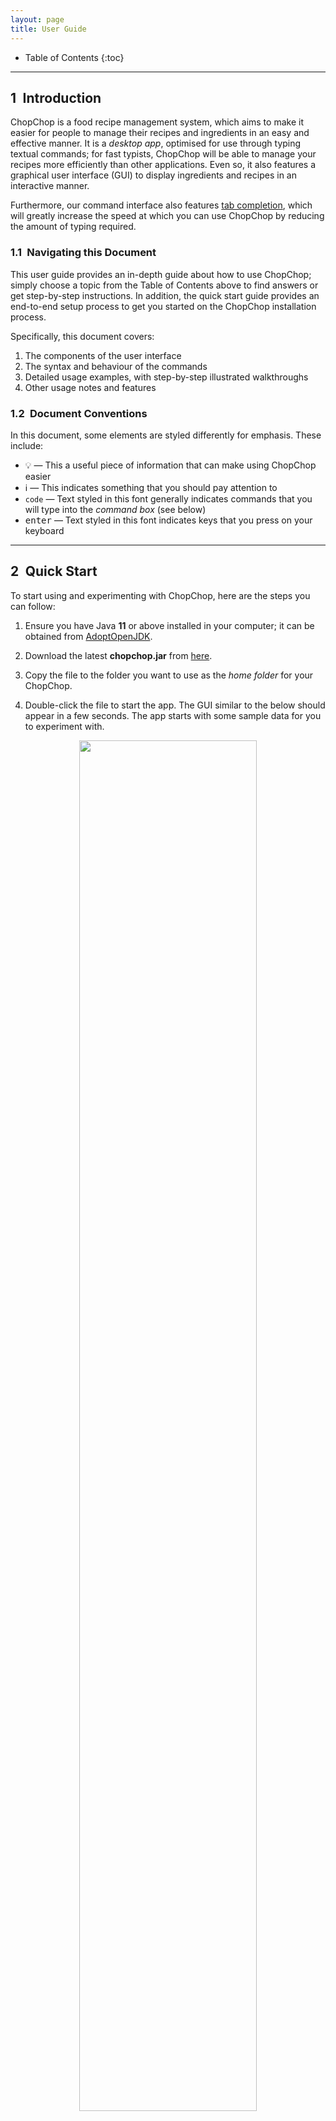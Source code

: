 ```yaml
---
layout: page
title: User Guide
---
```


* Table of Contents
{:toc}

<!-- <style>body {text-align: justify}</style> -->

---------------
## 1&ensp;Introduction

ChopChop is a food recipe management system, which aims to make it easier for people to manage their recipes and ingredients in an easy and effective manner. It is a *desktop app*, optimised for use through typing textual commands; for fast typists, ChopChop will be able to manage your recipes more efficiently than other applications. Even so, it also features a graphical user interface (GUI) to display ingredients and recipes in an interactive manner.

Furthermore, our command interface also features [tab completion](#TabCompletion), which will greatly increase the speed at which you can use ChopChop by reducing the amount of typing required.


### 1.1&ensp;Navigating this Document

This user guide provides an in-depth guide about how to use ChopChop; simply choose a topic from the Table of Contents above to find answers or get step-by-step instructions. In addition, the quick start guide provides an end-to-end setup process to get you started on the ChopChop installation process.

Specifically, this document covers:
1. The components of the user interface
2. The syntax and behaviour of the commands
3. Detailed usage examples, with step-by-step illustrated walkthroughs
4. Other usage notes and features


### 1.2&ensp;Document Conventions

In this document, some elements are styled differently for emphasis. These include:
- :bulb: — This a useful piece of information that can make using ChopChop easier
- :information_source: — This indicates something that you should pay attention to
- `code` — Text styled in this font generally indicates commands that you will type into the <i>command box</i> (see below)
- <kbd>enter</kbd> — Text styled in this font indicates keys that you press on your keyboard



--------------
## 2&ensp;Quick Start

To start using and experimenting with ChopChop, here are the steps you can follow:

1. Ensure you have Java <b>11</b> or above installed in your computer; it can be obtained from [AdoptOpenJDK](https://adoptopenjdk.net).

2. Download the latest <b>chopchop.jar</b> from [here](https://github.com/AY2021S1-CS2103T-T10-3/tp/releases).

3. Copy the file to the folder you want to use as the <i>home folder</i> for your ChopChop.

4. Double-click the file to start the app. The GUI similar to the below should appear in a few seconds. The app starts with some sample data for you to experiment with.<br/>

<div style="text-align: center; padding-bottom: 2em">
<img src="images/ug/sample_data.png" width="75%" /> <br />
Figure 1.1: <i>The initial state of ChopChop, including sample data</i>
</div>

Now that you have ChopChop installed, you can start to play around with the sample data — add recipes, ingredients, and more! Some commands you could try include:

- `add ingredient milk /qty 500ml /expiry 2020-11-09` — to add some milk
- `add recipe milkshake /ingredient milk /qty 250ml /step Add milk /step Shake` — to add a recipe

To exit ChopChop, you can either use the `quit` command, or simply close the application window.


-----------
## 3&ensp;Overview

ChopChop manages two key components — ingredients and recipes — and they will be the main pieces you will interact with. Common to both are names and tags, the latter of which allow you to quickly group related ingredients or recipes together, or to organise them in any way you desire.

The names for both ingredients and recipes are case insensitive, so <i>pAnCaKeS</i> and <i>Pancakes</i> refer to the same recipe. Note that you cannot have duplicate recipes nor ingredients in ChopChop; items are duplicates if their names are the same.

### 3.1&ensp;Recipes
A recipe consists of a list of used ingredients (and their quantities), as well as a list of ordered steps in textual form.

### 3.2&ensp;Ingredients
An ingredient consists of a quantity with an associated unit, and an optional expiry date. Each ingredient can have multiple *sets*, where each set is a given quantity of that ingredient, expiring on a certain date.

For example, you might have <i>500 mL</i> of milk that you bought last week that expires tomorrow, while you have another <i>1.5 L</i> of milk that you bought today, expiring two weeks from now. ChopChop will track both these *sets*, and will intelligently use the earliest-expiring set when doing its accounting.

For a more in-depth look at how ChopChop handles quantities, see [this section](#QuantitiesAndUnits).


### 3.3&ensp;Name Constraints
Recipe and ingredient names have the same constraints, of which there is only one — they cannot consist <i>only</i> of a `#` followed by digits, to diambiguate them from numbered references (for the tech savvy, the regular expression is `#[0-9]+`).

Here are some examples of names that are valid and invalid:

| name     | valid      |
|----------|------------|
| `#1`     | <b>no</b>  |
| `#1234`  | <b>no</b>  |
| `#`      | <b>yes</b> |
| `#asdf`  | <b>yes</b> |
| `#1a`    | <b>yes</b> |
| `#1 abc` | <b>yes</b> |
| `#12 34` | <b>yes</b> |



--------------------------------
## 4&ensp;Navigating the User Interface (Xue Yong)

ChopChop's UI design allows users to view all of the information you need in three main tabs. However, that might lead to a slightly steeper learning curve. Hence, this section aims to give you a breakdown of the GUI's various components.

Specifically, this section covers:
1. [Command Box](#CommandBox)
2. [Command Output](#CommandOutput)
3. [Recipe Button](#RecipeButton)
4. [Ingredient Button](#IngredientButton)
5. [Recommendation Button](#RecommendationButton)
6. [Favourites Button](#FavouriteButton)
7. [Statistics Box](#StatisticsBox)
8. [Recipe Tile](#RecipeTiles)
9. [Ingredient Tile](#IngredientTiles)
10. [Recipe Name and Tags](#RecipeName)
11. [Recipe Ingredients](#RecipeIngredients)
12. [Recipe Steps](#RecipeSteps)
13. [Menu Bar](#MenuBar)

<div style="text-align: center; padding-bottom: 2em">
<img src="images/ug/recipe_panel_description.png" width="95%" /> <br />
Figure 1.2: <i>The Recipe View Panel of ChopChop.</i>
</div>

<a name="CommandBox"></a>
### 4.1&ensp;Command Box
{:.no_toc}
ChopChop does your bidding by listening to your commands — the `Command Box` is where you type your textual commands.
After typing your commands, press <kbd>enter</kbd> to input the command. You can also use the <kbd>up</kbd> and <kbd>down</kbd> arrow keys to navigate through the history of commands you've typed previously.

To learn about the commands you can perform, check out our [command summary](#CommandSummary) for a quick overview or our [commands](#Commands) for a detailed list.
If you have yet to check out ChopChop's [tab completion](#TabCompletion) section, do drop by to learn this handy feature!



<a name="CommandOutput"></a>
### 4.2&ensp;Command Output
{:.no_toc}
ChopChop will always display textual responses to the commands you input — the `Command Output` is where you can view the responses.



<a name="RecipeButton"></a>
### 4.3&ensp;Recipe Button
{:.no_toc}
ChopChop is able to display all of your recipes as [Recipe Tiles](#RecipeTiles) in the `Main Display Area` as shown in Figure 1.2 when you press the `Recipes` button. The 4 buttons at the bottom of our GUI will take on a darker shade when they are currently selected.



<a name="IngredientButton"></a>
### 4.4&ensp;Ingredient Button
{:.no_toc}
ChopChop is able to display all of your ingredients as [Ingredient Tiles](#IngredientTiles) in the `Main Display Area` as shown in Figure 1.3 when you press the `Ingredients` button.



<a name="RecommendationButton"></a>
### 4.5&ensp;Recommendation Button
{:.no_toc}
ChopChop is able to recommend you recipes to cook if you want it to! The recipes that are recommended will be display as [Recipe Tiles](#RecipeTiles) in the `Main Display Area` when you press the `Recommendations` button.



<a name="FavouriteButton"></a>
### 4.6&ensp;Favourite Button
{:.no_toc}
ChopChop is able to save your favourite recipes — press the `Favourites` button to view them as [Recipe Tiles](#RecipeTiles).



<a name="StatisticsBox"></a>
### 4.7&ensp;Statistics Box
{:.no_toc}
ChopChop is able to produce statistics based on the food you make! To view your ingredient or recipe usage statistics, simply input into the `Command Box` one of the `stats` [commands available](#GroupStatsCommands).




<a name="RecipeTiles"></a>
### 4.8&ensp;Recipe Tiles
{:.no_toc}
ChopChop is able to show you your recipes in the form of tiles — simply click on a tile to view the detailed information about the selected recipe in the `Main Display Area`, as shown in Figure 1.4.



<a name="IngredientTiles"></a>
### 4.9&ensp;Ingredient Tiles
{:.no_toc}
ChopChop is able to show you your ingredients in the form of tiles, as shown in Figure 1.3. In each tile, there are 5 components:

1. The `Index` shows the index of the ingredient for easier referencing.
2. The `Expiry Date` of the ingredient.
3. The `Quantity` of the ingredient.
4. The `Ingredient Name` of the ingredient.
5. The `Tags` associated with the ingredient.


<div style="text-align: center; padding-bottom: 2em">
<img src="images/ug/ingredient_panel_description.png" width="95%" /> <br />
Figure 1.3: <i>The Ingredient View Panel of ChopChop.</i>
</div>

<div style="text-align: center; padding-bottom: 2em">
<img src="images/ug/recipe_display_description.png" width="95%" /> <br />
Figure 1.4: <i>The Recipe Display Panel of ChopChop.</i>
</div>



<a name="RecipeName"></a>
### 4.10&ensp;Recipe Name and Tags
{:.no_toc}
ChopChop displays the name of the recipe, and the tags associated with it in this area.



<a name="RecipeIngredients"></a>
### 4.11&ensp;Recipe Ingredients
{:.no_toc}
ChopChop displays the ingredients you need in the recipe here. The format of the display is the `Ingredient`, follow by the `(Quantity)`.



<a name="RecipeSteps"></a>
### 4.12&ensp;Recipe Steps
{:.no_toc}
ChopChop lists down the steps you can take to create the dish here.



<a name="MenuBar"></a>
### 4.13&ensp;Menu Bar
{:.no_toc}
ChopChop provides two buttons here — `File` and `Help`. Click the `exit` option under `File` to exit ChopChop, and if you want to view this User Guide, you can click the `help` option under `Help`.



-----------
<a name="Commands"></a>
## 5&ensp;Commands

While ChopChop has a graphical user interface, the main method of interaction is through the use of *typed commands*. Using these commands as described below, you can manipulate your recipes and ingredients without ever needing to move your mouse!

Commands should be typed in the <i>Command Box</i> — you can refer to <i>Figure 1.2</i> above if you get lost. ChopChop also features [tab completion](#TabCompletion), which will make typing commands easier.

### 5.1&ensp;Command Syntax

To succinctly represent the syntax of the various commands, we adopt a simple notation in this User Guide, as shown below:

* Words starting with a slash (`/`) denote named parameters; these names are case sensitive (eg. `/STEP` is not the same as `/step`). All the text following a named parameter *belong* to it, until either the end of the input, or the next named parameter. <br />
For example, in `/param1 lorem ipsum /param2 dolor sit amet`, the parameter <i>param1</i> will have the value &ldquo;<i>lorem ipsum</i>&rdquo;, while the parameter <i>param2</i> will have the value &ldquo;<i>dolor sit amet</i>&rdquo;.

* Words in angle brackets (eg. `<name>`) denote an input that is provided by *you*, the user. <br />
For example, the <i>add ingredient</i> command is specified like this: `add ingredient <name> /qty <quantity> [/expiry <expiry-date>]`; in this case, you would need to provide the <i>name</i>, <i>quantity</i>, and <i>expiry date</i>.

* Portions in square brackets (eg. `[/expiry <expiry-date>]`) denote optional parts of the command. In this example, not all ingredients will expire, so the expiry date is optional.

* Portions with trailing ellipses (eg. `[/step <step>]...`) denote commands accepting one or more of the given parameter. In this example, a recipe can have multiple steps, so you can specify multiple `/step` arguments.

* A `<#REF>` refers to an item reference, and is used to refer to either a recipe or an ingredient. It can either be the (case-insensitive) name of the item, or it can be a number prefixed with '#', eg. `#3` to refer to the third item in the list. In the GUI, displayed items are numbered in the corner.

* In general, the order of arguments is important; for example, the order of `/step` determines the order of the steps in the recipe, while a `/qty` in an <i>add recipe</i> command must only appear after an `/ingredient`.


#### 5.1.1&ensp;Escaping Slashes

Since ChopChop uses `/` to denote argument names, it would seem that recipe and ingredient names cannot contain slashes. Worry not, because you can <i>escape</i> these slashes! This is done by prefixing the `/` with a backslash, eg. `\/`. For example, if you want to make a recipe named `some / recipe`, you would instead use `some \/ recipe`.

In other contexts, the backslash (`\`) behaves like a normal character and doesn't do anything special.

When tab-completing names, ChopChop will automatically insert the backslashes for you, so that you don't have to worry about it when typing your commands.

<a name="DateFormats"></a>
#### 5.1.2&ensp;Date Formats

Across ChopChop, dates have the same format: `yyyy-mm-dd`. Examples include:
- `2020-11-09` for the 9th of November, 2020
- `2021-02-28` for the 28th of February, 2021

Note that each part (the year, month, and date) must always be 4, 2, and 2 digits respectively. For months and days, add a 0 to the beginning to make up 2 digits (eg. `04` for April).



<a name="TabCompletion"></a>
### 5.2&ensp;Tab Completion (Zhia Yang)

Suppose you wanted to add a recipe for pancakes, and you wanted real, <i>industrial strength</i> pancakes (unlike the simplified recipe we'll be using below) — the list of ingredients would look something like this:

```
add recipe Pancakes
  /ingredient flour /qty 290g
  /ingredient egg /qty 1
  /ingredient sugar /qty 60g
  /ingredient baking powder /qty 4tsp
  /ingredient baking soda /qty 0.25tsp
  /ingredient salt /qty 3g
  /ingredient milk /qty 440ml
  /ingredient butter /qty 60g
  /ingredient vanilla extract /qty 2tsp
  /step ...
```

That certainly seems cumbersome to type out in full, so what if there was a way to speed it up drastically? You can, simply by pressing the <kbd>tab</kbd> key to let ChopChop &ldquo;fill-in-the-blanks&rdquo; for you!

#### 5.2.1&ensp;Introduction to Tab Completion

Here's what you can do instead (where <kbd>tab</kbd> represents pressing the tab key):
<pre>
a <kbd>tab</kbd> r <kbd>tab</kbd> Pancakes
  /i <kbd>tab</kbd> f <kbd>tab</kbd> /q <kbd>tab</kbd> 290g
  /i <kbd>tab</kbd> e <kbd>tab</kbd> /q <kbd>tab</kbd> 1
  /i <kbd>tab</kbd> su <kbd>tab</kbd> /q <kbd>tab</kbd> 60g
  /i <kbd>tab</kbd> baking p <kbd>tab</kbd> /q <kbd>tab</kbd> 4tsp
  /i <kbd>tab</kbd> baking s <kbd>tab</kbd> /q <kbd>tab</kbd> 0.25tsp
  /i <kbd>tab</kbd> sa <kbd>tab</kbd> /q <kbd>tab</kbd> 3g
  /i <kbd>tab</kbd> m <kbd>tab</kbd> /q <kbd>tab</kbd> 440ml
  /i <kbd>tab</kbd> bu <kbd>tab</kbd> /q <kbd>tab</kbd> 60g
  /i <kbd>tab</kbd> v <kbd>tab</kbd> /q <kbd>tab</kbd> 2tsp
</pre>

At just 126 compared to 289 keystrokes, that's more than a 50% reduction! ChopChop will intelligently fill in commands, parameter names (eg. `/ingredient`), recipe names, ingredient names, and tag names.


#### 5.2.2&ensp;Using Tab Completion

How does it work? ChopChop uses the current text when completing and searches for the <i>appropriate</i> matching items; it knows to look for ingredient names while within an `/ingredient` parameter, and to look for ingredient tags instead of recipe tags when in an `add ingredient` command.

<div markdown="span" class="alert alert-primary">
:information_source: **Note:** For tab completion to work, you must type at least one character before pressing <kdb>tab</kdb>. ChopChop cannot read your mind!
</div>

What if there are multiple items that share a prefix, for example <i>baking powder</i> and <i>baking soda</i> in the pancake recipe above? Worry not; pressing <kbd>tab</kbd> <i>repeatedly</i> will cycle through the available completions, and they are sorted lexicographically (length, followed by alphabetical order) — pressing <kbd>tab</kbd> after `/ingredient b` would give you <i>butter</i>, <i>baking powder</i>, and <i>baking soda</i>, in that order.

The same thing applies to commands; <code>f <kbd>tab</kbd></code> would cycle between `find` and `filter`.







<br/><br/>
<hr/>
<br/>
<a name="GroupGeneralCommands"></a>
### 5.3&ensp;General Commands

These commands are general commands that do not operate on ingredients or recipes.

<a name="HelpCommand"></a>
#### 5.3.1&ensp;Getting Help — **`help`**

This command shows a message with a link to this user guide; you can use it to easily access this page from the application. The link can be clicked, and will open this page in your web browser.

Furthermore, you can also use this command to get help for specific commands. In that case, clicking the link will bring you to the corresponding section in the User Guide for that command.

**Usage**: `help [<command-name> [<command-target>]]`

Examples:
- `help` <br />
  This shows the link to bring you to this User Guide, as shown in figure 2.1 below.

  <div style="text-align: center; padding-bottom: 2em">
  <img src="images/ug/help_message_1.png" width="55%" /> <br />
  Figure 2.1: <i>The help message, with a link to this User Guide</i>
  </div>

- `help add recipe` <br />
  This gives a brief description of the command provided, as well as a link to its section.

  <div style="text-align: center; padding-bottom: 2em">
  <img src="images/ug/help_message_2.png" width="55%" /> <br />
  Figure 2.2: <i>The help message for a specific command</i>
  </div>






<a name="QuitCommand"></a>
#### 5.3.2&ensp;Quitting ChopChop — **`quit`**
This command quits ChopChop. You can rest assured that your data is automatically saved whenever a command is executed, so you do not need to save it manually before quitting.

**Usage**: `quit`



<a name="UndoCommand"></a>
#### 5.3.3&ensp;Undoing Commands — **`undo`**
Undoes the last undoable command. Undoable commands are commands that involve changes to recipes and ingredients stored in ChopChop. You can check the <a href="#CommandSummary">command summary</a> for a quick list of which commands can be undone.

**Usage**: `undo`





<a name="RedoCommand"></a>
#### 5.3.4&ensp;Redoing Commands — **`redo`**
Redoes the last redoable command. All undoable commands (as described [above](#UndoCommand)) can be redone.

**Usage**: `redo`




<a name="ListRecommendationCommand"></a>
#### 5.3.5&ensp;Listing Recommendations — **`list`**`recommendations`

This command allows you to switch to the recommendations pane, to view recipe recommendations. There are currently main types of recommendations that ChopChop will make:

1. Recipes that only use ingredients you have
2. Recipes that use ingredients that are about to expire

In the second case, only ingredients that expire within the next week will be taken into account.

**Usage**: `list recommendations`

<div markdown="span" class="alert alert-primary">
:bulb: **Tip:** For convenience, you can use either `list recommendations` or `list recommendation`.
</div>

In this example, ChopChop knows about some <i>Milk</i> that is about to expire within the next week:

<div style="text-align: center; padding-bottom: 2em">
<img src="images/ug/list_recommendations_1.png" width="40%" /> <br />
Figure 3.1: <i>There's some milk expiring on the 9th of November</i>
</div>

So it highlights the Pancake recipe, which uses milk, while the rest of the recipes displayed all use ingredients that you have in stock:

<div style="text-align: center; padding-bottom: 2em">
<img src="images/ug/list_recommendations_2.png" width="75%" /> <br />
Figure 3.2: <i>The recommendations view</i>
</div>





<br/><br/>
<hr/>
<br/>
<a name="GroupRecipeCommands"></a>
### 5.4&ensp;Recipe Commands

These commands allow you to add, delete, edit, view, and make recipes.


<a name="ViewRecipeCommand"></a>
#### 5.4.1&ensp;Viewing Recipes — **`view`**`recipe`
This command opens the detailed recipe view, allowing you to see the steps, ingredients, and tags of the recipe.

**Usage**: `view recipe <#REF>`

Examples:
- `view recipe #4` <br />
	This displays the fourth recipe currently shown in the GUI's recipe view.
- `view recipe pancakes` <br />
	This displays the recipe named 'pancakes'. Note that the name here is case insensitive.

To illustrate, in the scenario below, both `#4` and `pancakes` will refer to the same recipe:
<div style="text-align: center; padding-bottom: 2em">
<img src="images/ug/view_recipe_1.png" width="75%" /> <br />
Figure 3.1: <i>The recipe list view</i>
</div>

After pressing <kbd>enter</kbd>, you will see this view, showing the recipe you wish to view:

<div style="text-align: center; padding-bottom: 2em">
<img src="images/ug/view_recipe_2.png" width="75%" /> <br />
Figure 3.2: <i>The detailed recipe view</i>
</div>






<a name="ListRecipeCommand"></a>
#### 5.4.2&ensp;Listing Recipes — **`list`**`recipes`
This command shows a list of all recipes in ChopChop. You can use this to switch panes (between recipes and ingredients) without using the mouse, as well as to clear any filters that might have been applied due to previous commands (eg. `find` and `filter`).

**Usage**: `list recipes`

<div markdown="span" class="alert alert-primary">
:bulb: **Tip:** For convenience, you can use either `list recipes` or `list recipe`.
</div>

Executing this command simply brings you back to the recipe list view:

<div style="text-align: center; padding-bottom: 2em">
<img src="images/ug/list_recipes.png" width="75%" /> <br />
Figure 4: <i>The recipe list view</i>
</div>





<a name="AddRecipeCommand"></a>
#### 5.4.3&ensp;Adding Recipes — **`add`**`recipe` (Zhia Yang)
This command adds a recipe to ChopChop, specifying zero or more ingredients, each with an optional quantity, and zero or more steps. After a recipe is added, you will be able to see it immediately in the application.

**Usage**:
```
add recipe <name>
  [/ingredient <ingredient-name> [/qty <quantity>]]...
  [/step <step>]...
  [/tag <tag-name>]...
```

Constraints:
- Recipe name should not be empty
- Ingredient names should not be empty
- Steps should not be empty
- Tag names should not be empty
- Quantities (`/qty`) must only appear after an `/ingredient`

If an ingredient is specified without a quantity, it is treated *as if* you used `/qty 1`. This works for counted ingredients (eg. eggs), but it will cause errors for other ingredients (eg. volume of milk).


For example, suppose you wanted to add a recipe for pancakes using flour, eggs, and milk, you would type this:
```
add recipe Pancakes
/ingredient flour /qty 400g
/ingredient egg /qty 3
/ingredient milk /qty 250ml
/step Mix ingredients together
/step Bake for 30 minutes at 400 celsius
/step Pour syrup and serve
```
(note that this is displayed on separate lines for clarity, but you should type this in one go)

<div style="text-align: center; padding-bottom: 2em">
<img src="images/ug/add_recipe_1.png" width="75%" /> <br />
Figure 5.1: <i>The add recipe command</i>
</div>

After pressing <kbd>enter</kbd>, you will see this view, showing your newly created recipe:

<div style="text-align: center; padding-bottom: 2em">
<img src="images/ug/add_recipe_2.png" width="75%" /> <br />
Figure 5.2: <i>The recipe detail view</i>
</div>

If you go back to the main recipe view (either by clicking on the tab at the bottom, or by using `list recipes`, you can see the new recipe in the list (ChopChop won't actually highlight it, but we do here for clarity):

<div style="text-align: center; padding-bottom: 2em">
<img src="images/ug/add_recipe_3.png" width="75%" /> <br />
Figure 5.3: <i>The newly created recipe in the recipe list</i>
</div>











<a name="EditRecipeCommand"></a>
#### 5.4.4&ensp;Editing Recipes — **`edit`**`recipe` (Alex)
This command edits a specific recipe in ChopChop. The `edit recipe` lets you perform different actions on the name, ingredients, steps, and tags, as specified below.

To accommodate the various different kinds of editing operations, ChopChop has special syntax for editing, known as *edit-arguments*, eg. `/step:add`. The component following the colon is the *ACTION*, which can take these values:

- For ingredients and steps, it can either be `add`, `edit`, or `delete`.
- For tags, it can be either `add` or `delete`.



<h4>Name</h4>
If you want to edit a recipe's name, use `/name`, for example `/name new recipe name`.


<h4>Ingredients</h4>
If you want to edit a recipe's ingredients, use `/ingredient` with the corresponding action (eg. `/ingredient:add`).

When adding or editing ingredients, a `/qty` *must* be specified after the ingredient (similar to an `add recipe` command). Here are some examples:

- `/ingredient:add milk /qty 500ml` <br />
  This makes the recipe require 500ml of milk; if the recipe already used milk, then an error is displayed — here, you should use `/ingredient:edit` instead.

- `/ingredient:edit beef /qty 200g` <br />
  This changes the quantity of beef used in the recipe from its previous value, to 200 grams. If the recipe did not use beef as an ingredient, an error is displayed — here, you should use `/ingredient:add` instead.

- `/ingredient:delete carrot` <br />
  This removes carrots from the recipe entirely. If the recipe did not use carrots, then an error is displayed.


<h4>Tags</h4>
If you want to edit the tags for a recipe, use `/tag` with the corresponding action, which are either `add` or `delete`. For example:

- `/tag:add vegetarian` <br />
  This adds the 'vegetarian' tag to the recipe. It is not an error if the recipe already contains this tag.

- `/tag:delete cold` <br />
  This removes the 'cold' tag from the recipe. If the recipe did not have this tag, an error is displayed.



<h4>Steps</h4>
Since steps have a fixed ordering in a recipe, editing them is slightly more involved; when editing or deleting steps, you are required to provide the step number as an additional component in the *edit-argument*, for example `/step:edit:3` edits the third step in the recipe.

When adding a step, the step number is optional; if not specified, the new step will be added at the end. If it is specified, then the new step will be inserted at the corresponding position, and the following steps will be re-numbered.

For example:

- `/step:add Bake for 80 minutes at 400 C` <br />
  This adds a new step at the end of the existing steps of the recipe.

- `/step:edit:4 Bake for 50 minutes at 250 C` <br />
  This changes the content of step number 4, so the cake does not get burnt.

- `/step:delete:1` <br />
  This deletes the first step of the recipe.

Note that steps must be added sequentially; for instance, you cannot add step 5 to a recipe with only 2 steps.


<h4>Usage</h4>

Except `/name` (which can only appear once), all of the edit operations described above can appear multiple times, in any order, in a single `edit recipe` command. Each operation is processed sequentially from left-to-right, so if two operations modify the same item, then the second one will take precedence.

(As an example, `/step:edit:3 Bake ... /step:edit:3 Fry` will cause step 3 to be 'Fry')

**Usage**:
```
edit recipe <#REF>
  [/name <new-recipe-name>]
  [/ingredient:<action> <ingredient-name> [/qty <quantity>]]...
  [/step:<action>[:<index>] <step>]...
  [/tag:<action> <tag-name>]...
```

Examples:
- `edit recipe #4 /name soup` <br/>
	This changes the name of the fourth recipe currently shown in the GUI's view to 'soup'.

- `edit recipe pancakes /ingredient:add syrup /qty 500ml` <br/>
	This edits the recipe named 'pancakes' by adding 500ml of syrup to its ingredient list.

- `edit recipe risotto /step:edit:1 In a saucepan, warm the broth over low heat` <br/>
  This edits the recipe named 'risotto' by changing the 1st step to the text above.

- `edit recipe beef curry /ingredient:delete apple /step:delete:4` <br/>
  This edits the recipe named 'beef curry' to remove both the ingredient 'apple' as well as the 4th step.

To illustrate how to use this powerful command, let us recreate the Pancake recipe from above, but starting from a blank recipe. First, we make the empty recipe using `add recipe Pancakes`:

<!-- to editors: don't mind the image names, i cut out some steps for brevity and i'm lazy to rename the files. -->
<div style="text-align: center; padding-bottom: 2em">
<img src="images/ug/edit_recipe_1.png" width="75%" /> <br />
Figure 6.1: <i>The empty recipe</i>
</div>

Now, let's add our ingredients, using `/ingredient:add`; first, 400 grams of flour:

<div style="text-align: center; padding-bottom: 2em">
<img src="images/ug/edit_recipe_2.png" width="75%" /> <br />
Figure 6.2: <i>The command to add a new ingredient to the recipe</i>
</div>

Next, adding the eggs and milk in one go:

<div style="text-align: center; padding-bottom: 2em">
<img src="images/ug/edit_recipe_4.png" width="75%" /> <br />
Figure 6.3: <i>The edit command supports multiple operations at once</i>
</div>

Oops, that's too many eggs, so let's edit the quantity using `/ingredient:edit`:

<div style="text-align: center; padding-bottom: 2em">
<img src="images/ug/edit_recipe_5.png" width="75%" /> <br />
Figure 6.4: <i>Editing an ingredient to change its quantity</i>
</div>

<div style="text-align: center; padding-bottom: 2em">
<img src="images/ug/edit_recipe_6.png" width="75%" /> <br />
Figure 6.5: <i>The recipe now uses only 3 eggs</i>
</div>

Now let's add the steps with `/step:add`:

<div style="text-align: center; padding-bottom: 2em">
<img src="images/ug/edit_recipe_7.png" width="75%" /> <br />
Figure 6.6: <i>Adding the first step</i>
</div>

<div style="text-align: center; padding-bottom: 2em">
<img src="images/ug/edit_recipe_8.png" width="75%" /> <br />
Figure 6.7: <i>Adding steps 2 and 3</i>
</div>

Oh no, if we bake the pancakes (are pancakes baked?) like that, they'll get burnt, so let's fix it with `/step:edit:2`:

<div style="text-align: center; padding-bottom: 2em">
<img src="images/ug/edit_recipe_10.png" width="75%" /> <br />
Figure 6.8: <i>Editing the second step</i>
</div>

<div style="text-align: center; padding-bottom: 2em">
<img src="images/ug/edit_recipe_11.png" width="75%" /> <br />
Figure 6.9: <i>The actual completed recipe</i>
</div>

And now the pancake recipe is complete!











<a name="DeleteRecipeCommand"></a>
#### 5.4.5&ensp;Deleting Recipes — **`delete`**`recipe`
This command deletes a specific recipe from ChopChop. Don't worry if you did this accidentally, because commands can be undone! (see: [undo](#UndoCommand)).

**Usage**: `delete recipe <#REF>`

Examples:
- `delete recipe #4` <br />
	This deletes the fourth recipe currently shown in the GUI's view.
- `delete recipe pancakes` <br />
	This deletes the recipe named 'pancakes'. Note that the name here is case insensitive.





<a name="FindRecipeCommand"></a>
#### 5.4.6&ensp;Finding Recipes — **`find`**`recipe`
This command finds all recipes containing the given keywords in the name.

**Usage**: `find recipe <keyword> [<keyword>]...`

Constraints:
- At least one search keyword must be given

Only the recipe name is searched, and only full words are matched, case-insensitively. In the case of multiple search keywords, recipes containing any of those words will be returned.

Examples:
- `find recipe cake` will match **Chocolate Cake** and **Strawberry Cake**, but *not* **Pancakes**.
- `find recipe milk cake` will match **Milk Tea** and **Carrot Cake**.

To illustrate, suppose you want to search for recipes with names containing 'cake', you would use `find recipe cake`:
<div style="text-align: center; padding-bottom: 2em">
<img src="images/ug/find_recipe_1.png" width="75%" /> <br />
Figure 8.1: <i>The starting state of the application</i>
</div>

After executing the command, note how the recipe list has changed, showing only the matching recipes, and that item number in the corners have changed as well. As explained above, the 'Pancakes' recipe was not included in this list:

<div style="text-align: center; padding-bottom: 2em">
<img src="images/ug/find_recipe_2.png" width="75%" /> <br />
Figure 8.2: <i>The recipes containing 'cake'</i>
</div>

To go back to the full recipe view (resetting the search filter), you can either click the Recipes button at the bottom, or run the `list recipes` command:

<div style="text-align: center; padding-bottom: 2em">
<img src="images/ug/find_recipe_3.png" width="75%" /> <br />
Figure 8.3: <i>Back to the main recipe list</i>
</div>








<a name="FilterRecipeCommand"></a>
#### 5.4.7&ensp;Filtering Recipes — **`filter`**`recipe` (Jialei)
This command filters all recipes and lists those containing all ingredients and tags specified in the command.

**Usage**:
```
filter recipe
  [/tag <tag-keywords>...]...
  [/ingredient <ingredient-keywords>...]...
```

- Keywords do not have to be complete to match the 'tag' or 'ingredient' names.
- Multiple search terms from the same category are allowed. e.g. `/tag movie /tag family`
- Search terms can be placed in any order.
- The filtering is case-insensitive and allows spaces between keywords in a single search term. e.g. `/tag family favourite` is allowed.

Constraints:
- At least one search term must be given, and they should be either `/tag` `/ingredient`.
- Search terms must not be empty.

Examples:
- `filter recipe /tag family reunion` will match **Spring Rolls** and **Hot Pot**, the only recipes with 'tag' **family reunion**.
- `filter recipe /tag snacks /tag sweet` will match **Chocolate Cookie** and **Gummy Bears**, the only recipes with 'tag' **snacks** and 'tag' **sweet**.
- `filter recipe /ingredient egg` will match **Egg Tart** and **Scrambled Eggs**, the only recipes using the 'ingredient' **egg**.
- `filter recipe /ingredient chicken /ingredient cheese /ingredient pineapple` will match **Chicken Quesadilla**, the only recipe containing 'ingredient' **chicken**, **cheese**, and **pineapple**.
- `filter recipe /tag local dish /ingredient chicken /ingredient white rice /tag family favourite` will match **Chicken Rice**, the only recipe that matches all criteria specified.

To illustrate, suppose you want to search for recipes with 'tags' **Christmas** and **home baked** that use the 'ingredient' **Ginger Root**, **Honey** and **Molasses**, you could use `filter recipe /tag christmas /ingredient ginger root /tag home baked /ingredient honey /ingredient molasses`:
<div style="text-align: center; padding-bottom: 2em">
<img src="images/ug/filter_recipe_1.png" width="75%" /> <br />
Figure 8.1: <i>The starting state of the application</i>
</div>

After executing the command, similar to the effect of **find recipe** command, the recipe list has changed, showing only the matching recipe, **gingerbread man**.

<div style="text-align: center; padding-bottom: 2em">
<img src="images/ug/filter_recipe_2.png" width="75%" /> <br />
Figure 8.2: <i>The recipe matching all criteria provided</i>
</div>

Again, to reset the search filter or go back to the full recipe view, you can click the Recipes button or run the `list recipes` command.






<a name="MakeRecipeCommand"></a>
#### 5.4.8&ensp;Making Recipes — **`make`**`recipe`
This command allows you to <i>make</i> a recipe, which will add it to the statistics tracker, and deduct the appropriate amounts from ChopChop's internal ingredient inventory.

If you do not have sufficient ingredients to make the recipe, an error message is shown. After the recipe is made, you will be brought to the ingredient list showing the updated ingredient amounts.

**Usage**: `make recipe <#REF>`

Examples:
- `make recipe pancakes` <br />
  This makes the recipe named 'pancakes'. Note that the name here is case insensitive.

To illustrate suppose you wanted to make the pancakes here, you would use `make recipe pancakes`. You can run this command from any view (not necessarily from the recipe detail view):
<div style="text-align: center; padding-bottom: 2em">
<img src="images/ug/make_recipe_1.png" width="75%" /> <br />
Figure 9.1: <i>Making pancakes</i>
</div>

After pressing <kbd>enter</kbd>, ChopChop will open up the recipe that you've just made:

<div style="text-align: center; padding-bottom: 2em">
<img src="images/ug/make_recipe_2.png" width="75%" /> <br />
Figure 9.2: <i>The detailed recipe view</i>
</div>

If there are ingredients that are missing, or that you have insufficient amounts of, ChopChop will display this message in the command output window:

<div style="text-align: center; padding-bottom: 2em">
<img src="images/ug/make_recipe_3.png" width="55%" /> <br />
Figure 9.3: <i>Insufficient ingredients to make the pancakes</i>
</div>
















<br/><br/>
<hr/>
<br/>
<a name="GroupIngredientCommands"></a>
### 5.5&ensp;Ingredient Commands

<a name="ListIngredientCommand"></a>
#### 5.5.1&ensp;Listing Ingredients — **`list`**`ingredients`
This command shows a list of all recipes in ChopChop. As with the `list recipes` command, you can use this command to switch between panes without clicking, or to reset any filters.

**Usage**: `list ingredients`

<div markdown="span" class="alert alert-primary">
:bulb: **Tip:** For convenience, you can use either `list ingredients` or `list ingredient`.
</div>

<div style="text-align: center; padding-bottom: 2em">
<img src="images/ug/list_ingredients.png" width="75%" /> <br />
Figure 10: <i>The ingredient list view</i>
</div>





<a name="AddIngredientCommand"></a>
#### 5.5.2&ensp;Adding Ingredients — **`add`**`ingredient` (Zhia Yang)
This command adds an ingredient to ChopChop, with an optional quantity and expiry date:
- If the quantity is not specified, ChopChop will infer a counted quantity, like eggs.
- If the expiry date is not specified, it is assumed that the ingredient (eg. salt) does not expire.

As mentioned in the overview above, an ingredient can consist of multiple sets; the `add ingredient` command will intelligently *combine* ingredients as appropriate.

<div markdown="span" class="alert alert-primary">
:information_source: **Note:** Ingredients need to have compatible units in order to be combined; see [this section](#QuantitiesAndUnits) for how it works.
</div>

If the new ingredient has `/tag` options that are not present in the existing ingredient, then they are added as well.

**Usage**:
```
add ingredient <name>
  [/qty <quantity>]
  [/expiry <expiry-date>]
  [/tag <tag-name>]...
```

Examples:
- `add ingredient milk /qty 1l /expiry 2020-11-09` adds one litre of milk that expires on the 9th of November.
- `add ingredient egg /expiry 2020-12-25` adds one egg that expires on Christmas day.

Suppose you just finished a grocery run, and want to add the items to ChopChop. First, you have 2 cartons of milk:

<div style="text-align: center; padding-bottom: 2em">
<img src="images/ug/add_ingredient_1.png" width="75%" /> <br />
Figure 11.1: <i>Adding 2 litres of milk</i>
</div>

Since ChopChop did not know about 'milk' previously, a new ingredient entry is created for it:

<div style="text-align: center; padding-bottom: 2em">
<img src="images/ug/add_ingredient_2.png" width="75%" /> <br />
Figure 11.2: <i>The newly added milk ingredient</i>
</div>

Next, suppose you also bought 24 blueberries:

<div style="text-align: center; padding-bottom: 2em">
<img src="images/ug/add_ingredient_3.png" width="75%" /> <br />
Figure 11.3: <i>Adding 24 blueberries</i>
</div>

This time, since ChopChop already knew about blueberries, our previous 5 blueberries now become 29:

<div style="text-align: center; padding-bottom: 2em">
<img src="images/ug/add_ingredient_4.png" width="75%" /> <br />
Figure 11.4: <i>You now have 29 blueberries</i>
</div>

If you try to add an ingredient with incompatible quantities (for example, suppose you did not want to count the blueberries individually, and you only know that you bought a 400 gram box), ChopChop will display an error message, and not update the ingredient:

<div style="text-align: center; padding-bottom: 2em">
<img src="images/ug/add_ingredient_5.png" width="75%" /> <br />
Figure 11.5: <i>Ingredients must have compatible units to be combined</i>
</div>








<a name="DeleteIngredientCommand"></a>
#### 5.5.3&ensp;Deleting Ingredients — **`delete`**`ingredient`

This command deletes a specific ingredient from ChopChop. Similar to the `add ingredient` command, this command also allows you to delete quantities of ingredients instead of the whole ingredient. In this scenario, ChopChop will intelligently remove the earliest-expiring ingredients first.

If `/qty` is not specified, then the behaviour of this command is to completely remove the ingredient from ChopChop. Worry not: if you accidentally delete something, you can always `undo` it.

<div markdown="span" class="alert alert-primary">
:information_source: **Note:** If specified, the quantity needs to have compatible units with the existing ingredient; see [this section](#QuantitiesAndUnits) for how it works.
</div>

**Usage**: `delete ingredient <#REF> [/qty <quantity>]`

Examples:
- `delete ingredient #4` <br />
	This deletes the fourth ingredient currently shown in the GUI's view.
- `delete ingredient milk /qty 500ml` <br />
	This removes 500ml of milk from ChopChop's inventory.

To illustrate, suppose that you poured yourself a glass of cold milk to drink, without making a recipe. To tell ChopChop that there is less milk in the fridge, you would use this command:

<div style="text-align: center; padding-bottom: 2em">
<img src="images/ug/delete_ingredient_1.png" width="75%" /> <br />
Figure 12.1: <i>Removing 250ml of milk</i>
</div>

Notice how the amount of milk decreased from 2 litres to 1.75 litres:

<div style="text-align: center; padding-bottom: 2em">
<img src="images/ug/delete_ingredient_2.png" width="75%" /> <br />
Figure 12.2: <i>You now only have 1.75 litres of milk left</i>
</div>










<a name="FindIngredientCommand"></a>
#### 5.5.4&ensp;Finding Ingredients — **`find`**`ingredient`
This command finds all ingredients containing the given keywords in the name, and it works identically to the `find recipe` command [above](#FindRecipeCommand).

Constraints:
- At least one search keyword must be given

**Usage**: `find ingredient <keyword> [<keyword>]...`

For example, suppose you wanted to find all ingredients containing fish (not in the literal sense, but only in their name):

<div style="text-align: center; padding-bottom: 2em">
<img src="images/ug/find_ingredient_1.png" width="75%" /> <br />
Figure 13.1: <i>The complete ingredient list</i>
</div>

Now, only the matching ingredients are shown:

<div style="text-align: center; padding-bottom: 2em">
<img src="images/ug/find_ingredient_2.png" width="75%" /> <br />
Figure 13.2: <i>Only ingredients containing 'fish' in their name are shown</i>
</div>

Again, you can either click the Ingredients button, or use `list ingredients` to clear the search filter.








<a name="FilterIngredientCommand"></a>
#### 5.5.5&ensp;Filtering Ingredients — **`filter`**`ingredient` (Jialei)
This command filters all ingredients and lists those that match all the tags and expiry dates specified in the command.

**Usage**:
```
filter ingredient
  [/expiry <expiry-date>]
  [/tag <tag-keywords>...]...
```

- Keywords following `/tag` do not have to be complete to match the 'tag' name.
- `/expiry <expiry-date>` filters the ingredients and only lists those that expire before the date provided.
- When there are multiple expiry dates specified,, only the earliest one will be considered.
- Except for the changes in the search fields, this feature works identically to the `filter recipe` command [above](#FilterRecipeCommand).

Constraints:
- At least one search term must be given, and they should be either `/expiry` or `/tag`.
- Search terms must not be empty.

Examples:
- `filter ingredient /tag bitter taste` will match **bitter melon** and **dark chocolate**, the only ingredients with the 'tag' **bitter taste**.
- `filter ingredient /tag frequently used /tag sweet` will match **sugar**, the only ingredient with the 'tag' **frequently used** and 'tag' **sweet**.
- `filter ingredient /expiry 2020-12-01` will match **apple**, the only 'ingredient' expiring before **2020-12-01**.
- `filter ingredient /expiry 2022-12-31 /expiry 2020-10-31 /expiry 2023-01-01` will match **chocolate**, the only ingredient expiring before **2020-10-31**.
- `filter ingredient /tag powdery /expiry 2020-12-31 /expiry 2020-12-01 /tag bakery` will match **baking soda**, the only ingredient that matches all criteria specified.

To illustrate, suppose you want to search for ingredients with 'tags' **all time** and **favourite**, and expire earlier than the 'expiry date' **2020-12-31**, you could use `filter ingredient /tag all time /expiry 2020-12-31 /expiry 2021-01-01 /tag favourite`:
<div style="text-align: center; padding-bottom: 2em">
<img src="images/ug/filter_ingredient_1.png" width="75%" /> <br />
Figure 14.1: <i>The starting state of the application</i>
</div>

After executing the command, similar to the effect of **filter recipe** command, the ingredient list has changed, showing only the matching ingredient, **apple**.

<div style="text-align: center; padding-bottom: 2em">
<img src="images/ug/filter_ingredient_2.png" width="75%" /> <br />
Figure 14.2: <i>The ingredient matching all criteria provided</i>
</div>

Again, to reset the search filter or go back to the full ingredient view, you can click the Ingredients button or run the `list ingredients` command:




<a name="EditIngredientCommand"></a>
#### 5.5.6&ensp;Editing Recipes (coming soon) — **`edit`**`ingredient`

This command edits the given ingredient. Right now, it is not implemented yet!











<br/><br/>
<hr/>
<br/>
<a name="GroupStatsCommands"></a>

### 5.6&ensp;Statistics Commands (Travis)

Whenever you make a recipe or consume an ingredient, ChopChop saves a record of the usage. You can view these records with the commands below.

The output of these statistics commands are shown in the [statistics box](#StatisticsBox) on the right side of ChopChop's interface.


<a name="StatsRecipeTopCommand"></a>
#### 5.6.1&ensp;Listing Top Recipes — **`stats`**`recipe top`

This command shows a list of recipes that were made the most, in descending order (the recipe listed first was made the most number of times).

Note that, even if a recipe was deleted (with `delete recipe`), its cooking records will still exist in ChopChop. To remove these statistics, you can use `stats recipe clear` to clear them for all recipes.

**Usage**: `stats recipe top`

For example, here is the output for someone who really really loves pancakes:

<div style="text-align: center; padding-bottom: 2em">
<img src="images/ug/stats_recipe_top.png" width="45%" /> <br />
Figure 15: <i>No pancakes were sacrificed for this picture</i>
</div>


<a name="StatsRecipeRecentCommand"></a>
#### 5.6.2&ensp;Listing Recent Recipes — **`stats`**`recipe recent`

This command shows a list of the 10 recently made recipes, with the most recent one at the top of the list. As with the other statistics commands, deleting a recipe from ChopChop does not delete it from this list.

Note that this is also the view that is displayed by default when no statistics commands have been used yet.

**Usage**: `stats recipe recent`

<div style="text-align: center; padding-bottom: 2em">
<img src="images/ug/stats_recipe_recent.png" width="45%" /> <br />
Figure 16: <i>The recently-made recipes view</i>
</div>



<a name="StatsRecipeMadeCommand"></a>
#### 5.6.3&ensp;Listing Recipes within a Time Frame — **`stats`**`recipe made`

This command shows a list of recipes that were made within the given time frame, arranged in descending chronological order. You can specify the lower bound (earliest date/time), upper bound (latest date/time), both, or neither.

**Usage**: `stats recipe made [/before <date-time>] [/after <date-time>]`

The format of `<date-time>` is as such: `yyyy-mm-dd [hh:mm]`, where `yyyy-mm-dd` is the [familiar date format](#DateFormats), and `hh:mm` is the optional time in 24-hour format (eg. `18:30` for 6.30pm).

If the time component is omitted, it is assumed to be midnight of the given day. If both `/before` and `/after` are omitted, then ChopChop shows recipes made on the current day, ie. from midnight to 23:59.

Examples:
- `stats recipe made` <br />
  This shows all recipes made since the beginning of the current day

- `stats recipe made /after 2020-04-15` <br />
  This shows all recipes made after the 15th of April, 2020

- `stats recipe made /before 2020-12-25` <br />
  This shows all recipes made before the 25th of December, 2020

- `stats recipe made /after 2020-04-15 /before 2020-12-25` <br />
  This shows all recipes made between the 15th of April and 25th of December

- `stats recipe made /after 2020-01-01 08:00 /before 2020-01-01 23:00` <br />
  This shows all recipes made between 8am and 11pm on the 1st of January


For example, `stats recipe made /after 2020-11-02 /before 2020-11-04 23:00` shows this output:

<div style="text-align: center; padding-bottom: 2em">
<img src="images/ug/stats_recipe_made_1.png" width="45%" /> <br />
Figure 17: <i>Showing the recipes made between a date range</i>
</div>

Meanwhile, just executing `stats recipe made` only shows the recipes made on the current day:

<div style="text-align: center; padding-bottom: 2em">
<img src="images/ug/stats_recipe_made_2.png" width="45%" /> <br />
Figure 18: <i>Showing the recipes made on the current day</i>
</div>




<a name="StatsRecipeClearCommand"></a>
#### 5.6.4&ensp;Clearing Recipe History — **`stats`**`recipe clear`

This command clears the history of the recipes that you've made from ChopChop. If you did this accidentally, don't worry, because you can [undo](#UndoCommand) this.

**Usage**: `stats recipe clear`





<a name="StatsIngredientRecentCommand"></a>
#### 5.6.5&ensp;Listing Recent Ingredients — **`stats`**`ingredient recent`

This command shows a list of the 10 most recently-used ingredients consumed by `make`-ing recipes. The output format is identical to that of [`stats recipe recent`](#StatsRecipeRecentCommand) as discussed above, so it will be omitted for brevity.

**Usage**: `stats ingredient recent`



<a name="StatsIngredientUsedCommand"></a>
#### 5.6.6&ensp;Listing Ingredients within a Time Frame — **`stats`**`ingredient used`

This command shows a list of ingredients that were used within the given time frame, arranged in descending chronological order. You can specify the lower bound (earliest date/time), upper bound (latest date/time), both, or neither.

This command behaves similarly to [`stats recipe made`](#StatsRecipeMadeCommand) as discussed above, except that `made` is replaced with `used` instead. Otherwise, the arguments (`/before`, `/after`) function identically.

**Usage**: `stats ingredient used`



<a name="StatsIngredientClearCommand"></a>
#### 5.6.7&ensp;Clearing Ingredient History — **`stats`**`ingredient clear`

This command clears the history of the ingredients that you've used in ChopChop. If you did this accidentally, don't worry, because you can [undo](#UndoCommand) this.

**Usage**: `stats ingredient clear`






<a name="CommandSummary"></a>
### 5.7&ensp;Command Summary

For easy reference, here are the commands that ChopChop supports, listed in alphabetical order. You can click on the name of the command to go to its section in the User Guide.

<!-- why is this table in html? because markdown is the WORST of both worlds. -->
<!-- you can't put line breaks in code blocks inside markdown table cells. sucks to be you. -->
<!-- &lt; and &gt; all day every day. -->
<table style="width: 100%">
<thead>
  <tr>
    <th>Command</th>
    <th>Description</th>
    <th>Syntax Summary</th>
    <th>Undo</th>
  </tr>
</thead>
<tbody>
  <tr>
    <td><a href="#AddIngredientCommand">add ingredient</a></td>
    <td>Adds a new ingredient, or increases the quantity of an existing ingredient</td>
    <td><pre>
add ingredient &lt;name&gt;
  [/qty &lt;quantity&gt;]
  [/expiry &lt;expiry-date&gt;]
  [/tag &lt;tag-name&gt;]...
</pre></td>
    <td><b>YES</b></td>
  </tr><tr>
    <td><a href="#AddRecipeCommand">add recipe</a></td>
    <td>Adds a new recipe</td>
    <td><pre>
add recipe &lt;name&gt;
  [/ingredient &lt;name&gt;
    [/qty &lt;quantity&gt;]]...
  [/step &lt;step&gt;]...
  [/tag &lt;tag-name&gt;]...
</pre></td>
    <td><b>YES</b></td>
  </tr><tr>
    <td><a href="#DeleteIngredientCommand">delete ingredient</a></td>
    <td>Completely deletes an ingredient, or removes some quantity of it</td>
    <td><pre>
delete ingredient &lt;#REF&gt;
  [/qty &lt;quantity&gt;]
</pre></td>
    <td><b>YES</b></td>
  </tr><tr>
    <td><a href="#DeleteRecipeCommand">delete recipe</a></td>
    <td>Completely deletes a recipe</td>
    <td><pre>
delete recipe &lt;#REF&gt;
</pre></td>
    <td><b>YES</b></td>
  </tr><tr>
    <td><a href="#EditRecipeCommand">edit recipe</a></td>
    <td>Edits an existing recipe</td>
    <td><pre>
edit recipe &lt;#REF&gt;
  [/name &lt;new-recipe-name&gt;]
  [/ingredient:&lt;action&gt;
    &lt;ingredient-name&gt;
    [/qty &lt;quantity&gt;]
  ]...
  [/step:&lt;action&gt;[:&lt;index&gt;]
    &lt;step&gt;]...
  [/tag:&lt;action&gt;
    &lt;tag-name&gt;]...
</pre></td>
    <td><b>YES</b></td>
  </tr><tr>
    <td><a href="#FilterIngredientCommand">filter ingredient</a></td>
    <td>Searches for ingredients by one or more filtering criteria</td>
    <td><pre>
filter ingredient
  [/expiry &lt;expiry-date&gt;]
  [/tag &lt;tag-keywords&gt;...]...
</pre></td>
    <td><b>NO</b></td>
  </tr><tr>
    <td><a href="#FilterRecipeCommand">filter recipe</a></td>
    <td>Searches for recipes by one or more filtering criteria</td>
    <td><pre>
filter recipe
  [/tag &lt;tag-keywords&gt;...]...
  [/ingredient
    &lt;ingr-keywords&gt;...]...
</pre></td>
    <td><b>NO</b></td>
  </tr><tr>
    <td><a href="#FindIngredientCommand">find ingredient</a></td>
    <td>Searches for ingredients by their name</td>
    <td><pre>
find ingredient &lt;keyword&gt;
  [&lt;keyword&gt;]...
</pre></td>
    <td><b>NO</b></td>
  </tr><tr>
    <td><a href="#FindRecipeCommand">find recipe</a></td>
    <td>Searches for recipes by their name</td>
    <td><pre>
find recipe &lt;keyword&gt;
  [&lt;keyword&gt;]...
</pre></td>
    <td><b>NO</b></td>
  </tr><tr>
    <td><a href="#HelpCommand">help</a></td>
    <td>Shows help in general, or help for specific commands</td>
    <td><pre>
help [&lt;command-name&gt;
  [&lt;command-target&gt;]]
</pre></td>
    <td><b>NO</b></td>
  </tr><tr>
    <td><a href="#ListIngredientCommand">list ingredient</a></td>
    <td>Shows the main ingredient list, and clears any search filters</td>
    <td><pre>
list ingredients
</pre></td>
    <td><b>NO</b></td>
  </tr><tr>
    <td><a href="#ListRecipeCommand">list recipe</a></td>
    <td>Shows the main recipe list, and clears any search filters</td>
    <td><pre>
list recipes
</pre></td>
    <td><b>NO</b></td>
  </tr><tr>
    <td><a href="#MakeRecipeCommand">make recipe</a></td>
    <td>Makes a recipe, consuming ingredients and recording statistics</td>
    <td><pre>
make recipe &lt;#REF&gt;
</pre></td>
    <td><b>YES</b></td>
  </tr><tr>
    <td><a href="#QuitCommand">quit</a></td>
    <td>Exits ChopChop</td>
    <td><pre>
quit
</pre></td>
    <td><b>NO</b></td>
  </tr><tr>
    <td><a href="#RedoCommand">redo</a></td>
    <td>Redoes a command that was previously undone</td>
    <td><pre>
redo
</pre></td>
    <td><b>NO</b></td>
  </tr><tr>
    <td><a href="#StatsRecipeClearCommand">stats recipe clear</a></td>
    <td>Clear cooked recipe history</td>
    <td><pre>
stats recipe clear
</pre></td>
    <td><b>YES</b></td>
  </tr><tr>
    <td><a href="#StatsRecipeMadeCommand">stats recipe made</a></td>
    <td>Shows recipes made within a given time frame</td>
    <td><pre>
stats recipe made
  [/after &lt;date-time&gt;]
  [/before &lt;date-time&gt;]
</pre></td>
    <td><b>NO</b></td>
  </tr><tr>
    <td><a href="#StatsRecipeRecentCommand">stats recipe recent</a></td>
    <td>Shows recently made recipes</td>
    <td><pre>
stats recipe recent
</pre></td>
    <td><b>NO</b></td>
  </tr><tr>
    <td><a href="#StatsRecipeTopCommand">stats recipe top</a></td>
    <td>Shows the top recipes</td>
    <td><pre>
stats recipe top
</pre></td>
    <td><b>NO</b></td>
  </tr><tr>
    <td><a href="#StatsIngredientClearCommand">stats ingredient clear</a></td>
    <td>Clear ingredient usage history</td>
    <td><pre>
stats ingredient clear
</pre></td>
    <td><b>YES</b></td>
  </tr><tr>
    <td><a href="#StatsIngredientRecentCommand">stats ingredient recent</a></td>
    <td>Shows recently used ingredients</td>
    <td><pre>
stats ingredient recent
</pre></td>
    <td><b>NO</b></td>
  </tr><tr>
    <td><a href="#StatsIngredientUsedCommand">stats ingredient used</a></td>
    <td>Shows ingredients used within a given time frame</td>
    <td><pre>
stats ingredient used
  [/after &lt;date-time&gt;]
  [/before &lt;date-time&gt;]
</pre></td>
    <td><b>NO</b></td>
  </tr><tr>
    <td><a href="#UndoCommand">undo</a></td>
    <td>Undoes a command that was previously executed</td>
    <td><pre>
undo
</pre></td>
    <td><b>NO</b></td>
  </tr><tr>
    <td><a href="#ViewRecipeCommand">view</a></td>
    <td>Opens the detailed view for a recipe</td>
    <td><pre>
view recipe &lt;#REF&gt;
</pre></td>
    <td><b>NO</b></td>
  </tr>
</tbody></table>








<!--

| Command                                      | Description                                                                | Undoable |
|----------------------------------------------|----------------------------------------------------------------------------|----------|
| [add ingredient](#AddIngredientCommand)      | Adds a new ingredient, or increases the quantity of an existing ingredient | **YES**  |
| [add recipe](#AddRecipeCommand)              | Adds a new recipe                                                          | **YES**  |
| [delete ingredient](#DeleteIngredientCommand)| Completely deletes an ingredient, or removes some quantity of it           | **YES**  |
| [delete recipe](#DeleteRecipeCommand)        | Completely deletes a recipe                                                | **YES**  |
| [edit recipe](#EditRecipeCommand)            | Edits an existing recipe                                                   | **YES**  |
| [filter ingredient](#FilterIngredientCommand)| Searches for ingredients by one or more filtering criteria                 | **NO**   |
| [filter recipe](#FilterRecipeCommand)        | Searches for recipes by one or more filtering criteria                     | **NO**   |
| [find ingredient](#FindIngredientCommand)    | Searches for ingredients by their name                                     | **NO**   |
| [find recipe](#FindRecipeCommand)            | Searches for recipes by their name                                         | **NO**   |
| [help](#HelpCommand)                         | Shows help in general, or help for specific commands                       | **NO**   |
| [list ingredient](#ListIngredientCommand)    | Shows the main ingredient list, and clears any search filters              | **NO**   |
| [list recipe](#ListRecipeCommand)            | Shows the main recipe list, and clears any search filters                  | **NO**   |
| [make](#MakeRecipeCommand)                   | Makes a recipe, consuming ingredients and recording statistics             | **YES**  |
| [quit](#QuitCommand)                         | Exits ChopChop                                                             | **NO**   |
| [redo](#RedoCommand)                         | Redoes a command that was previously undone                                | **NO**   |
| [stats recipe top](#StatsRecipeTopCommand)              | Shows the top recipes                                           | **NO**   |
| [stats recipe recent](#StatsRecipeRecentCommand)        | Shows the recently made recipes                                 | **NO**   |
| [stats recipe made](#StatsRecipeMadeCommand)            | Shows the recipes made within the given time frame              | **NO**   |
| [stats recipe clear](#StatsClearRecipeCommand)          | Clear recipe usage records                                      | **YES**  |
| [stats ingredient recent](#StatsIngredientRecentCommand)| Shows the recently used ingredients                             | **NO**   |
| [stats ingredient made](#StatsIngredientUsedCommand)    | Shows the ingredient used within the given time frame           | **NO**   |
| [stats ingredient clear](#StatsIngredientClearCommand)  | Clear ingredient usage records                                  | **YES**  |
| [undo](#UndoCommand)                         | Undoes a command that was previously executed                              | **NO**   |
| [view](#ViewRecipeCommand)                   | Opens the detailed view for a recipe                                       | **NO**   |

 -->




-------------------------
<a name="QuantitiesAndUnits"></a>
## 6&ensp;Quantities and Units (Zhia Yang)

In order to keep track of ingredients correctly, ChopChop needs to know about their amounts. Currently, there are 3 'kinds' of units supported; volume, mass (weight), and counts. Specifically, these are the supported units:

- `ml`, `mL` — millilitres
- `l`, `L` — litres (1000 ml)
- `cup`, `cups` — metric cup (250 ml)
- `tsp` — metric teaspoon (5 ml)
- `tbsp` — metric tablespoon (15 ml)
- `g` — gram
- `mg` — milligram (0.001 g)
- `kg` — kilogram (1000 g)

Quantities without a unit are assumed to be dimensionless 'counts'; for example, **3** eggs. They do not need to be whole numbers, so that a recipe can use **2.5** apples, for example.


### 6.1&ensp;Ingredient Combining

As mentioned above, ChopChop will combine ingredients when you `add` them, provided they have compatible units. Combining works as you would expect, and is rather flexible; adding `3 cups` of milk to an existing stock of `400ml` will yield `1.15l`.

However, you cannot, for example, add `300g` of blueberries to `4` blueberries, as grams and counts are incompatible units.





